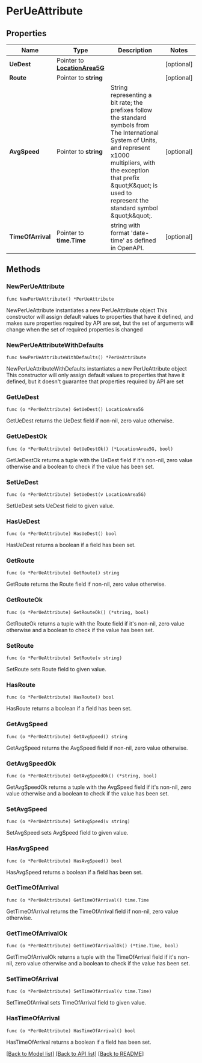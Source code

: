 # PerUeAttribute

## Properties

Name | Type | Description | Notes
------------ | ------------- | ------------- | -------------
**UeDest** | Pointer to [**LocationArea5G**](LocationArea5G.md) |  | [optional] 
**Route** | Pointer to **string** |  | [optional] 
**AvgSpeed** | Pointer to **string** | String representing a bit rate; the prefixes follow the standard symbols from The International System of Units, and represent x1000 multipliers, with the exception that prefix \&quot;K\&quot; is used to represent the standard symbol \&quot;k\&quot;.  | [optional] 
**TimeOfArrival** | Pointer to **time.Time** | string with format &#39;date-time&#39; as defined in OpenAPI. | [optional] 

## Methods

### NewPerUeAttribute

`func NewPerUeAttribute() *PerUeAttribute`

NewPerUeAttribute instantiates a new PerUeAttribute object
This constructor will assign default values to properties that have it defined,
and makes sure properties required by API are set, but the set of arguments
will change when the set of required properties is changed

### NewPerUeAttributeWithDefaults

`func NewPerUeAttributeWithDefaults() *PerUeAttribute`

NewPerUeAttributeWithDefaults instantiates a new PerUeAttribute object
This constructor will only assign default values to properties that have it defined,
but it doesn't guarantee that properties required by API are set

### GetUeDest

`func (o *PerUeAttribute) GetUeDest() LocationArea5G`

GetUeDest returns the UeDest field if non-nil, zero value otherwise.

### GetUeDestOk

`func (o *PerUeAttribute) GetUeDestOk() (*LocationArea5G, bool)`

GetUeDestOk returns a tuple with the UeDest field if it's non-nil, zero value otherwise
and a boolean to check if the value has been set.

### SetUeDest

`func (o *PerUeAttribute) SetUeDest(v LocationArea5G)`

SetUeDest sets UeDest field to given value.

### HasUeDest

`func (o *PerUeAttribute) HasUeDest() bool`

HasUeDest returns a boolean if a field has been set.

### GetRoute

`func (o *PerUeAttribute) GetRoute() string`

GetRoute returns the Route field if non-nil, zero value otherwise.

### GetRouteOk

`func (o *PerUeAttribute) GetRouteOk() (*string, bool)`

GetRouteOk returns a tuple with the Route field if it's non-nil, zero value otherwise
and a boolean to check if the value has been set.

### SetRoute

`func (o *PerUeAttribute) SetRoute(v string)`

SetRoute sets Route field to given value.

### HasRoute

`func (o *PerUeAttribute) HasRoute() bool`

HasRoute returns a boolean if a field has been set.

### GetAvgSpeed

`func (o *PerUeAttribute) GetAvgSpeed() string`

GetAvgSpeed returns the AvgSpeed field if non-nil, zero value otherwise.

### GetAvgSpeedOk

`func (o *PerUeAttribute) GetAvgSpeedOk() (*string, bool)`

GetAvgSpeedOk returns a tuple with the AvgSpeed field if it's non-nil, zero value otherwise
and a boolean to check if the value has been set.

### SetAvgSpeed

`func (o *PerUeAttribute) SetAvgSpeed(v string)`

SetAvgSpeed sets AvgSpeed field to given value.

### HasAvgSpeed

`func (o *PerUeAttribute) HasAvgSpeed() bool`

HasAvgSpeed returns a boolean if a field has been set.

### GetTimeOfArrival

`func (o *PerUeAttribute) GetTimeOfArrival() time.Time`

GetTimeOfArrival returns the TimeOfArrival field if non-nil, zero value otherwise.

### GetTimeOfArrivalOk

`func (o *PerUeAttribute) GetTimeOfArrivalOk() (*time.Time, bool)`

GetTimeOfArrivalOk returns a tuple with the TimeOfArrival field if it's non-nil, zero value otherwise
and a boolean to check if the value has been set.

### SetTimeOfArrival

`func (o *PerUeAttribute) SetTimeOfArrival(v time.Time)`

SetTimeOfArrival sets TimeOfArrival field to given value.

### HasTimeOfArrival

`func (o *PerUeAttribute) HasTimeOfArrival() bool`

HasTimeOfArrival returns a boolean if a field has been set.


[[Back to Model list]](../README.md#documentation-for-models) [[Back to API list]](../README.md#documentation-for-api-endpoints) [[Back to README]](../README.md)


